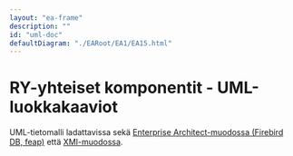 ```yaml
---
layout: "ea-frame"
description: ""
id: "uml-doc"
defaultDiagram: "./EARoot/EA1/EA15.html"
---
```

# RY-yhteiset komponentit - UML-luokkakaaviot
UML-tietomalli ladattavissa sekä [Enterprise Architect-muodossa (Firebird DB, feap)](../ry-yhteiset.feap?raw=true) että [XMI-muodossa](../ry-yhteiset.xml?raw=true).
